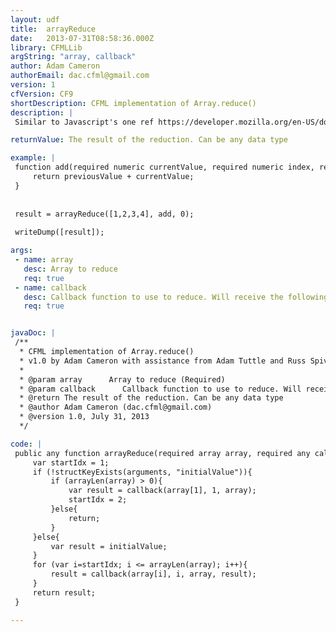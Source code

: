```yaml
---
layout: udf
title:  arrayReduce
date:   2013-07-31T08:58:36.000Z
library: CFMLLib
argString: "array, callback"
author: Adam Cameron
authorEmail: dac.cfml@gmail.com
version: 1
cfVersion: CF9
shortDescription: CFML implementation of Array.reduce()
description: |
 Similar to Javascript's one ref https://developer.mozilla.org/en-US/docs/Web/JavaScript/Reference/Global_Objects/Array/Reduce

returnValue: The result of the reduction. Can be any data type

example: |
 function add(required numeric currentValue, required numeric index, required array array, numeric previousValue){
     return previousValue + currentValue;
 }
 
 
 result = arrayReduce([1,2,3,4], add, 0);
 
 writeDump([result]);

args:
 - name: array
   desc: Array to reduce
   req: true
 - name: callback
   desc: Callback function to use to reduce. Will receive the following arguments&#58; element (of current iteration of the all), index, array, (optional) result (of preceeding call to callback())
   req: true


javaDoc: |
 /**
  * CFML implementation of Array.reduce()
  * v1.0 by Adam Cameron with assistance from Adam Tuttle and Russ Spivey
  * 
  * @param array      Array to reduce (Required)
  * @param callback      Callback function to use to reduce. Will receive the following arguments: element (of current iteration of the all), index, array, (optional) result (of preceeding call to callback()) (Required)
  * @return The result of the reduction. Can be any data type 
  * @author Adam Cameron (dac.cfml@gmail.com) 
  * @version 1.0, July 31, 2013 
  */

code: |
 public any function arrayReduce(required array array, required any callback, any initialValue){
     var startIdx = 1;
     if (!structKeyExists(arguments, "initialValue")){
         if (arrayLen(array) > 0){
             var result = callback(array[1], 1, array);
             startIdx = 2;
         }else{
             return;
         }
     }else{
         var result = initialValue;
     }
     for (var i=startIdx; i <= arrayLen(array); i++){
         result = callback(array[i], i, array, result);
     }
     return result;
 }

---
```


